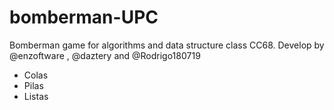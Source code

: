 # bomberman-UPC
Bomberman game for algorithms and data structure class CC68. Develop by @enzoftware , @daztery and @Rodrigo180719
<ul>
<li>Colas</li>
<li>Pilas</li>
<li>Listas</li>
</ul>
